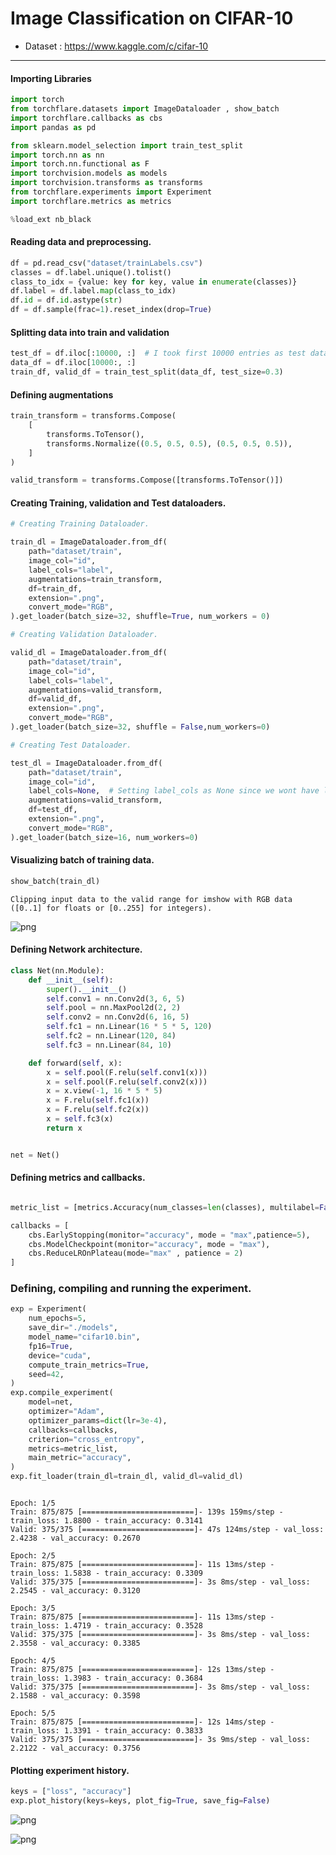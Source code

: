 # Image Classification on CIFAR-10
* Dataset : <https://www.kaggle.com/c/cifar-10>

***
#### Importing Libraries
``` python
import torch
from torchflare.datasets import ImageDataloader , show_batch
import torchflare.callbacks as cbs
import pandas as pd

from sklearn.model_selection import train_test_split
import torch.nn as nn
import torch.nn.functional as F
import torchvision.models as models
import torchvision.transforms as transforms
from torchflare.experiments import Experiment
import torchflare.metrics as metrics
```

``` python
%load_ext nb_black
```



#### Reading data and preprocessing.
``` python
df = pd.read_csv("dataset/trainLabels.csv")
classes = df.label.unique().tolist()
class_to_idx = {value: key for key, value in enumerate(classes)}
df.label = df.label.map(class_to_idx)
df.id = df.id.astype(str)
df = df.sample(frac=1).reset_index(drop=True)
```



#### Splitting data into train and validation
``` python
test_df = df.iloc[:10000, :]  # I took first 10000 entries as test data
data_df = df.iloc[10000:, :]
train_df, valid_df = train_test_split(data_df, test_size=0.3)
```


#### Defining augmentations
``` python
train_transform = transforms.Compose(
    [
        transforms.ToTensor(),
        transforms.Normalize((0.5, 0.5, 0.5), (0.5, 0.5, 0.5)),
    ]
)

valid_transform = transforms.Compose([transforms.ToTensor()])
```


#### Creating Training, validation and Test dataloaders.
``` python
# Creating Training Dataloader.

train_dl = ImageDataloader.from_df(
    path="dataset/train",
    image_col="id",
    label_cols="label",
    augmentations=train_transform,
    df=train_df,
    extension=".png",
    convert_mode="RGB",
).get_loader(batch_size=32, shuffle=True, num_workers = 0)

# Creating Validation Dataloader.

valid_dl = ImageDataloader.from_df(
    path="dataset/train",
    image_col="id",
    label_cols="label",
    augmentations=valid_transform,
    df=valid_df,
    extension=".png",
    convert_mode="RGB",
).get_loader(batch_size=32, shuffle = False,num_workers=0)

# Creating Test Dataloader.

test_dl = ImageDataloader.from_df(
    path="dataset/train",
    image_col="id",
    label_cols=None,  # Setting label_cols as None since we wont have labels for test data.
    augmentations=valid_transform,
    df=test_df,
    extension=".png",
    convert_mode="RGB",
).get_loader(batch_size=16, num_workers=0)

```

#### Visualizing batch of training data.
``` python
show_batch(train_dl)
```

    Clipping input data to the valid range for imshow with RGB data ([0..1] for floats or [0..255] for integers).




![png](image_classification_files/image_classification_6_1.png)



#### Defining Network architecture.

``` python
class Net(nn.Module):
    def __init__(self):
        super().__init__()
        self.conv1 = nn.Conv2d(3, 6, 5)
        self.pool = nn.MaxPool2d(2, 2)
        self.conv2 = nn.Conv2d(6, 16, 5)
        self.fc1 = nn.Linear(16 * 5 * 5, 120)
        self.fc2 = nn.Linear(120, 84)
        self.fc3 = nn.Linear(84, 10)

    def forward(self, x):
        x = self.pool(F.relu(self.conv1(x)))
        x = self.pool(F.relu(self.conv2(x)))
        x = x.view(-1, 16 * 5 * 5)
        x = F.relu(self.fc1(x))
        x = F.relu(self.fc2(x))
        x = self.fc3(x)
        return x


net = Net()
```


#### Defining metrics and callbacks.
``` python

metric_list = [metrics.Accuracy(num_classes=len(classes), multilabel=False)]

callbacks = [
    cbs.EarlyStopping(monitor="accuracy", mode = "max",patience=5),
    cbs.ModelCheckpoint(monitor="accuracy", mode = "max"),
    cbs.ReduceLROnPlateau(mode="max" , patience = 2)
]

```


### Defining, compiling and running the experiment.
``` python
exp = Experiment(
    num_epochs=5,
    save_dir="./models",
    model_name="cifar10.bin",
    fp16=True,
    device="cuda",
    compute_train_metrics=True,
    seed=42,
)
exp.compile_experiment(
    model=net,
    optimizer="Adam",
    optimizer_params=dict(lr=3e-4),
    callbacks=callbacks,
    criterion="cross_entropy",
    metrics=metric_list,
    main_metric="accuracy",
)
exp.fit_loader(train_dl=train_dl, valid_dl=valid_dl)



```


    Epoch: 1/5
    Train: 875/875 [=========================]- 139s 159ms/step - train_loss: 1.8800 - train_accuracy: 0.3141
    Valid: 375/375 [=========================]- 47s 124ms/step - val_loss: 2.4238 - val_accuracy: 0.2670

    Epoch: 2/5
    Train: 875/875 [=========================]- 11s 13ms/step - train_loss: 1.5838 - train_accuracy: 0.3309
    Valid: 375/375 [=========================]- 3s 8ms/step - val_loss: 2.2545 - val_accuracy: 0.3120

    Epoch: 3/5
    Train: 875/875 [=========================]- 11s 13ms/step - train_loss: 1.4719 - train_accuracy: 0.3528
    Valid: 375/375 [=========================]- 3s 8ms/step - val_loss: 2.3558 - val_accuracy: 0.3385

    Epoch: 4/5
    Train: 875/875 [=========================]- 12s 13ms/step - train_loss: 1.3983 - train_accuracy: 0.3684
    Valid: 375/375 [=========================]- 3s 8ms/step - val_loss: 2.1588 - val_accuracy: 0.3598

    Epoch: 5/5
    Train: 875/875 [=========================]- 12s 14ms/step - train_loss: 1.3391 - train_accuracy: 0.3833
    Valid: 375/375 [=========================]- 3s 9ms/step - val_loss: 2.2122 - val_accuracy: 0.3756






#### Plotting experiment history.
``` python
keys = ["loss", "accuracy"]
exp.plot_history(keys=keys, plot_fig=True, save_fig=False)
```



![png](image_classification_files/image_classification_10_0.png)



![png](image_classification_files/image_classification_10_1.png)
